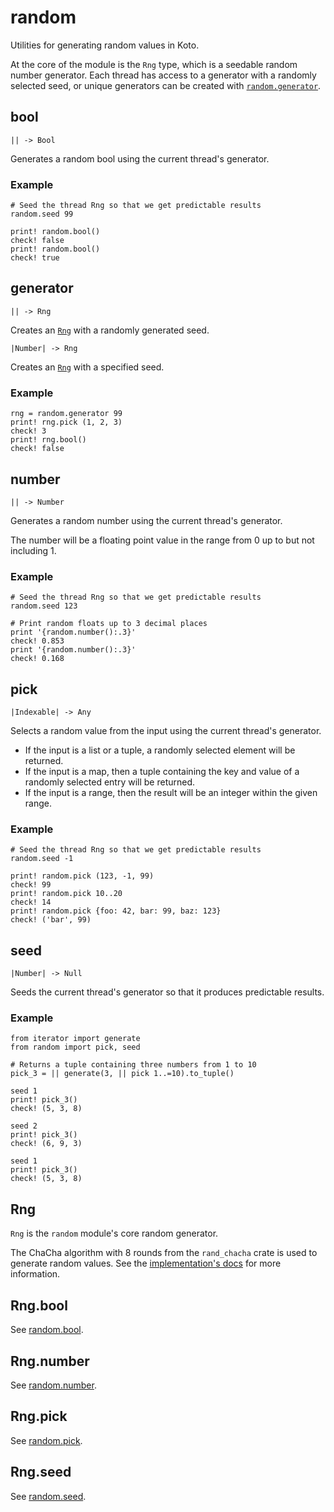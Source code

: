 # random

Utilities for generating random values in Koto.

At the core of the module is the `Rng` type, which is a seedable random
number generator. Each thread has access to a generator with a randomly
selected seed, or unique generators can be created with [`random.generator`](#generator).

## bool

```kototype
|| -> Bool
```

Generates a random bool using the current thread's generator.

### Example

```koto
# Seed the thread Rng so that we get predictable results
random.seed 99

print! random.bool()
check! false
print! random.bool()
check! true
```

## generator

```kototype
|| -> Rng
```

Creates an [`Rng`](#rng) with a randomly generated seed.

```kototype
|Number| -> Rng
```

Creates an [`Rng`](#rng) with a specified seed.



### Example

```koto
rng = random.generator 99
print! rng.pick (1, 2, 3)
check! 3
print! rng.bool()
check! false
```


## number

```kototype
|| -> Number
```

Generates a random number using the current thread's generator.

The number will be a floating point value in the range from 0 up to but not
including 1.

### Example

```koto
# Seed the thread Rng so that we get predictable results
random.seed 123

# Print random floats up to 3 decimal places
print '{random.number():.3}'
check! 0.853
print '{random.number():.3}'
check! 0.168
```

## pick

```kototype
|Indexable| -> Any
```

Selects a random value from the input using the current thread's generator.

- If the input is a list or a tuple, a randomly selected element will be
returned. 
- If the input is a map, then a tuple containing the key and value of a
  randomly selected entry will be returned.
- If the input is a range, then the result will be an integer within the given
  range.


### Example

```koto
# Seed the thread Rng so that we get predictable results
random.seed -1

print! random.pick (123, -1, 99)
check! 99
print! random.pick 10..20
check! 14
print! random.pick {foo: 42, bar: 99, baz: 123}
check! ('bar', 99)
```

## seed

```kototype
|Number| -> Null
```

Seeds the current thread's generator so that it produces predictable results.


### Example

```koto
from iterator import generate
from random import pick, seed

# Returns a tuple containing three numbers from 1 to 10
pick_3 = || generate(3, || pick 1..=10).to_tuple()

seed 1
print! pick_3()
check! (5, 3, 8)

seed 2
print! pick_3()
check! (6, 9, 3)

seed 1
print! pick_3()
check! (5, 3, 8)
```

## Rng

`Rng` is the `random` module's core random generator.

The ChaCha algorithm with 8 rounds from the `rand_chacha` crate is used to
generate random values. 
See the [implementation's docs][chacha-docs] for more information.

## Rng.bool

See [random.bool](#bool).

## Rng.number

See [random.number](#number).

## Rng.pick

See [random.pick](#pick).

## Rng.seed

See [random.seed](#seed).


[chacha-docs]: https://docs.rs/rand_chacha/latest/rand_chacha/struct.ChaCha8Rng.html
